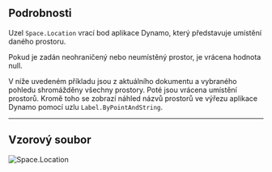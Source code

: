 ## Podrobnosti
Uzel `Space.Location` vrací bod aplikace Dynamo, který představuje umístění daného prostoru.

Pokud je zadán neohraničený nebo neumístěný prostor, je vrácena hodnota null.

V níže uvedeném příkladu jsou z aktuálního dokumentu a vybraného pohledu shromážděny všechny prostory. Poté jsou vrácena umístění prostorů. Kromě toho se zobrazí náhled názvů prostorů ve výřezu aplikace Dynamo pomocí uzlu `Label.ByPointAndString`.

___
## Vzorový soubor

![Space.Location](./Revit.Elements.Space.Location_img.jpg)

